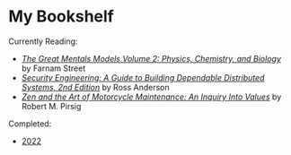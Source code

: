 # My Bookshelf

Currently Reading:

* [*The Great Mentals Models Volume 2: Physics, Chemistry, and Biology*](https://fs.blog/books/mental-models-volume2/) by Farnam Street
* [*Security Engineering: A Guide to Building Dependable Distributed Systems, 2nd Edition*](https://www.cl.cam.ac.uk/~rja14/book.html) by Ross Anderson
* [*Zen and the Art of Motorcycle Maintenance: An Inquiry Into Values*](https://bookshop.org/books/zen-and-the-art-of-motorcycle-maintenance-an-inquiry-into-values/9780060839871) by Robert M. Pirsig

Completed:

* [2022](2022_books_read.md)
